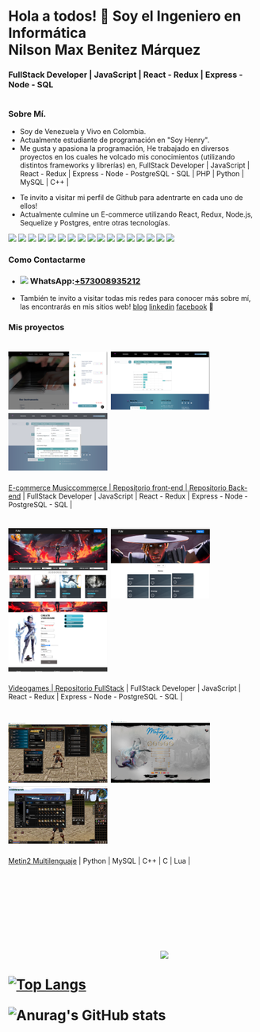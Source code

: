 <h1 dir="auto">Hola a todos! 👋 Soy el Ingeniero en Informática<br> Nilson Max Benitez Márquez</h1><h3 dir="auto">FullStack Developer | JavaScript | React - Redux | Express - Node - SQL </h3><h1 dir="auto"></h1>

### Sobre Mí.
* Soy de Venezuela y Vivo en Colombia.
* Actualmente estudiante de programación en "Soy Henry".
* Me gusta  y apasiona la programación, He trabajado en diversos proyectos en los cuales he volcado mis conocimientos (utilizando distintos frameworks y librerías) en, FullStack Developer | JavaScript | React - Redux | Express - Node - PostgreSQL - SQL | PHP | Python | MySQL | C++ |

- Te invito a visitar mi perfil de Github para adentrarte en cada uno de ellos!
- Actualmente culmine un E-commerce utilizando React, Redux, Node.js, Sequelize y Postgres, entre otras tecnologías.
<p dir="auto"><img src="https://img.icons8.com/color/48/000000/html-5.png" style="max-width: 100%;">
<img src="https://img.icons8.com/color/48/000000/css3.png" style="max-width: 100%;">
<img src="https://img.icons8.com/color/48/000000/javascript.png" style="max-width: 100%;">
<img src="https://img.icons8.com/color/48/000000/typescript.png" style="max-width: 100%;">
<img src="https://img.icons8.com/color/48/000000/python.png" style="max-width: 100%;">
<img src="https://img.icons8.com/color/48/000000/react-native.png" style="max-width: 100%;">
<img src="https://camo.githubusercontent.com/d3d1874579d4c426185cc3f0b5819d05cad0e3cb0d62ce2b182daea2abab84b3/68747470733a2f2f696d672e69636f6e73382e636f6d2f636f6c6f722f34382f3030303030302f72656475782e706e67" data-canonical-src="https://img.icons8.com/color/48/000000/redux.png" style="max-width: 100%;"></a>
<img src="https://img.icons8.com/color/48/000000/nodejs.png" style="max-width: 100%;">
<img src="https://img.icons8.com/color/48/000000/express.png" style="max-width: 100%;">
<img width="40px" src="https://s2.qwant.com/thumbr/0x380/f/1/def6e5a6cedacd5856251aeaef7e52119bf19a4f70ada987080f4a3db8e074/sequelize-logo-png-transparent.png?u=https%3A%2F%2Fcdn.freebiesupply.com%2Flogos%2Flarge%2F2x%2Fsequelize-logo-png-transparent.png&amp;q=0&amp;b=1&amp;p=0&amp;a=0" style="max-width: 100%;">
<img src="https://img.icons8.com/color/48/000000/postgresql.png" style="max-width: 100%;">
<img src="https://img.icons8.com/color/48/000000/mongodb.png" style="max-width: 100%;">
<img src="https://img.icons8.com/color/48/000000/bootstrap.png" style="max-width: 100%;">
<img src="https://img.icons8.com/color/48/000000/github.png" style="max-width: 100%;">
<img src="https://img.icons8.com/color/48/000000/linux.png" style="max-width: 100%;">
<img width="50px" src="https://blogger.googleusercontent.com/img/b/R29vZ2xl/AVvXsEjllo01CsrsbAGJcijhDqKvfgSeh5ePfiT321LQ_xbVSwuwxXRUHZ6ESbZOHvTTn1pmdLt9mF1KypEui3seFy4c18IM2MEWTrVYBKjfoLuH3jifKxIBMtCTA-Hgha_QWiCYr_AqOhZKlibpr3np8peT4kal3RQsQSi3HdDHCMPqxPCZH_9uN8RIpeqwFA/s1600/free.png" style="max-width: 100%;">
<img width="40px" src="https://blogger.googleusercontent.com/img/b/R29vZ2xl/AVvXsEiBZIixOnf_z9wdj3f3o_MKMXjwtuQKTfhufVne7QVkSbfIY2CeDZvaRVsqBCNldlu-clcLmnsob0JCj_wBzVM38uLOjDeVrb2M0vaUaONcZVhKtMZ-AsyfWTC-CcWHL2sv4g1oO8Z3ZBiIuY5TOkwgRc6FfxaqKDjX-4kD7p-7CrniwhN5QjM0SVP0Jg/s320/WordPress_blue_logo.svg.png" style="max-width: 100%;"></p>

### Como Contactarme
* ### <img width="18px" src="https://encrypted-tbn0.gstatic.com/images?q=tbn:ANd9GcTCH_L44q0stNB3mLOKQfO4YhtTDqFr-sn87Q&usqp=CAU" style="max-width: 100%;"> WhatsApp:<a href="https://api.whatsapp.com/send?phone=573008935212" target="_blank">+573008935212</a>
*  También te invito a visitar todas mis redes para conocer más sobre mí, las encontrarás en mis sitios web! <a href="https://programas-juegos-max.blogspot.com" target="_blank"> blog</a> <a href="https://www.linkedin.com/in/nilson-max-benitez-marquez-b909b4230/" target="_blank">linkedin</a> <a href="https://www.facebook.com/ProgramasJuegosMax" target="_blank">facebook</a>  👨
  
### Mis proyectos
<h1 dir="auto">
  <a><img width="200px" src="https://github.com/nilsonmax/front-end-music-ecommerce-fn/blob/develop/client/images/desarrolladores/Captura%20de%20pantalla%202022-08-26%20161426.png?raw=true"></a>
  <a><img width="200px" src="https://github.com/nilsonmax/front-end-music-ecommerce-fn/blob/develop/client/images/desarrolladores/Captura%20de%20pantalla%202022-08-26%20162413.png?raw=true"></a>
  <a><img width="200px" src="https://github.com/nilsonmax/front-end-music-ecommerce-fn/blob/develop/client/images/desarrolladores/Captura%20de%20pantalla%202022-08-26%20162448.png?raw=true"></a></h1>
<a href="https://musicommerce2022.vercel.app" target="_blank">E-commerce Musiccommerce</a><a href="https://github.com/nilsonmax/front-end-music-ecommerce-fn" target="_blank"> | Repositorio front-end</a><a href="https://github.com/nilsonmax/deploy-back" target="_blank"> | Repositorio Back-end</a> | FullStack Developer | JavaScript | React - Redux | Express - Node - PostgreSQL - SQL |
 <h1 dir="auto">
  <a><img width="200px" src="https://github.com/nilsonmax/PI-VideoGame/blob/main/PI-Videogames-main/client/src/asset/Captura%20de%20pantalla%202022-08-26%20164138.png?raw=true"></a>
  <a><img width="200px" src="https://github.com/nilsonmax/PI-VideoGame/blob/main/PI-Videogames-main/client/src/asset/Captura%20de%20pantalla%202022-08-26%20164055.png?raw=true"></a>
  <a><img width="200px" src="https://github.com/nilsonmax/PI-VideoGame/blob/main/PI-Videogames-main/client/src/asset/Captura%20de%20pantalla%202022-08-26%20163940.png?raw=true"></a></h1>
<a href="https://videogames-deploy-front.vercel.app" target="_blank">Videogames</a><a href="https://github.com/nilsonmax/PI-VideoGame" target="_blank"> | Repositorio FullStack</a> | FullStack Developer | JavaScript | React - Redux | Express - Node - PostgreSQL - SQL |

<h1 dir="auto">
  <a><img width="200px" src="https://github.com/nilsonmax/metin2-multilenguaje/blob/main/Captura%20de%20pantalla%202022-03-16%20094358.png?raw=true"></a>
  <a><img width="200px" src="https://github.com/nilsonmax/metin2-multilenguaje/blob/main/Captura%20de%20pantalla%202022-03-21%20173401.png?raw=true"></a>
  <a><img width="200px" src="https://github.com/nilsonmax/metin2-multilenguaje/blob/main/Captura%20de%20pantalla%202022-03-21%20175812.png?raw=true"></a>
</h1>
<a href="https://programas-juegos-max.blogspot.com/2022/03/venta-de-metin2-multilenguaje.html" target="_blank">Metin2 Multilenguaje</a> | Python | MySQL | C++ | C | Lua |

<h1 dir="auto"><a id="user-content-hi--im-martin" class="anchor" aria-hidden="true" href="https://api.whatsapp.com/send?phone=573008935212" target="_blank"><svg class="octicon octicon-link" </path></svg></a>
<img src="https://readme-typing-svg.herokuapp.com?lines=Full+Stack+Developer!" style="max-width: 100%;">

[![Top Langs](https://github-readme-stats.vercel.app/api/top-langs/?username=nilsonmax&layout=compact)](https://github.com/nilsonmax/github-readme-stats)

![Anurag's GitHub stats](https://github-readme-stats.vercel.app/api?username=nilsonmax&show_icons=true&theme=tokyonight)
